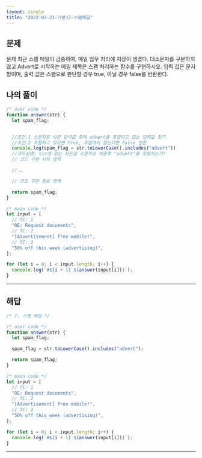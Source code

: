```yaml
---
layout: single
title: "2022-02-21-기본17-스팸메일"
---
```



## 문제
문제
최근 스팸 메일이 급증하여, 메일 업무 처리에 지장이 생겼다.
대소문자를 구분하지 않고 Advert로 시작하는 메일 제목은 스팸 처리하는 함수를
구현하시오.
입력 값은 문자형이며, 출력 값은 스팸으로 판단할 경우 true, 아닐 경우 false를
반환한다.


## 나의 풀이
```javascript
/* user code */
function answer(str) {
  let spam_flag;

  
  //조건.1 소문자로 바꾼 입력값 중에 advert를 포함하고 있는 입력값 찾기
  //조건.2 포함하고 있다면 true, 포함하지 않는다면 false 반환
  console.log(spam_flag = str.toLowerCase().includes("advert"))
  //코드설명: str에 있는 모든걸 소문자로 바꾼후 "advert"를 포함하는가?
  // 코드 구현 시작 영역

  // …

  // 코드 구현 종료 영역

  return spam_flag;
}

/* main code */
let input = [
  // TC: 1
  "RE: Request documents",
  // TC: 2
  "[Advertisement] free mobile!",
  // TC: 3
  "50% off this week (advertising)",
];

for (let i = 0; i < input.length; i++) {
  console.log(`#${i + 1} ${answer(input[i])}`);
}

```

***

## 해답

```javascript
/* 7. 스팸 메일 */

/* user code */
function answer(str) {
  let spam_flag;

  spam_flag = str.toLowerCase().includes("advert");

  return spam_flag;
}

/* main code */
let input = [
  // TC: 1
  "RE: Request documents",
  // TC: 2
  "[Advertisement] free mobile!",
  // TC: 3
  "50% off this week (advertising)",
];

for (let i = 0; i < input.length; i++) {
  console.log(`#${i + 1} ${answer(input[i])}`);
}

```

***
